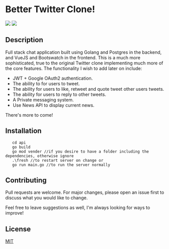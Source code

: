 # Better Twitter Clone!
  ![](https://img.shields.io/badge/made%20by-DarienMiller-blue)
  ![](https://img.shields.io/badge/Golang-1.17-yellow)
  
## Description

Full stack chat application built using Golang and Postgres in the backend, and VueJS and Bootswatch in the frontend. This is a much more sophisticated, true to the original Twitter clone implementing much more of the core features. The functionality I wish to add later on include:

 - JWT + Google OAuth2 authentication.
 - The ability to for users to tweet.
 - The ability for users to like, retweet and quote tweet other users tweets.
 - The ability for users to reply to other tweets.
 - A Private messaging system.
 - Use News API to display current news.

 There's more to come!

 ## Installation

```
   cd api
   go build 
   go mod vender //if you desire to have a folder including the dependencies, otherwise ignore
   .\fresh //to restart server on change or
   go run main.go //to run the server normally
```

  ## Contributing
Pull requests are welcome. For major changes, please open an issue first to discuss what you would like to change.

Feel free to leave suggestions as well, I'm always looking for ways to improve!

  ## License
[MIT](https://choosealicense.com/licenses/mit/)
